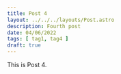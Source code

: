 ```yaml
---
title: Post 4
layout: ../../../layouts/Post.astro
description: Fourth post
date: 04/06/2022
tags: [ tag1, tag4 ]
draft: true
---
```


This is Post 4.
